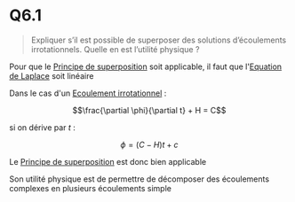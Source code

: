 # Q6.1

> Expliquer s’il est possible de superposer des solutions d’écoulements irrotationnels. Quelle en est l’utilité physique ?

Pour que le [Principe de superposition](../Notion/Principe%20de%20superposition.md) soit applicable, il faut que l'[Equation de Laplace](../Notion/Equation%20de%20Laplace.md) soit linéaire

Dans le cas d'un [Ecoulement irrotationnel](../Notion/Ecoulement%20irrotationnel.md) :

$$\frac{\partial \phi}{\partial t} + H = C$$

si on dérive par $t$ :

$$\phi = (C - H) t + c$$

Le [Principe de superposition](../Notion/Principe%20de%20superposition.md) est donc bien applicable

Son utilité physique est de permettre de décomposer des écoulements complexes en plusieurs écoulements simple